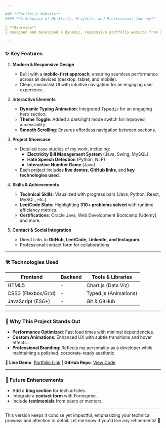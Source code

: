 ```yaml
---

### **Portfolio Website**  
#### **A Showcase of My Skills, Projects, and Professional Journey**  

🚀 **Overview**
I designed and developed a dynamic, responsive portfolio website from scratch using **HTML, CSS, and JavaScript**. This project serves as a centralized platform to highlight my technical expertise, showcase my projects, and share my professional journey with clarity and creativity.  

---
```


### **✨ Key Features**  

1. **Modern & Responsive Design**  
   - Built with a **mobile-first approach**, ensuring seamless performance across all devices (desktop, tablet, and mobile).  
   - Clean, minimalist UI with intuitive navigation for an engaging user experience.  

2. **Interactive Elements**  
   - **Dynamic Typing Animation**: Integrated *Typed.js* for an engaging hero section.  
   - **Theme Toggle**: Added a dark/light mode switch for improved accessibility.  
   - **Smooth Scrolling**: Ensures effortless navigation between sections.  

3. **Project Showcase**  
   - Detailed case studies of my work, including:  
     - **Electricity Bill Management System** (Java, Swing, MySQL)  
     - **Hate Speech Detection** (Python, NLP)  
     - **Interactive Number Game** (Java)  
   - Each project includes **live demos**, **GitHub links**, and **key technologies used**.  

4. **Skills & Achievements**  
   - **Technical Skills**: Visualized with progress bars (Java, Python, React, MySQL, etc.).  
   - **LeetCode Stats**: Highlighting **310+ problems solved** with runtime efficiency metrics.  
   - **Certifications**: Oracle Java, Web Development Bootcamp (Udemy), and more.  

5. **Contact & Social Integration**  
   - Direct links to **GitHub, LeetCode, LinkedIn, and Instagram**.  
   - Professional contact form for collaborations.  

---

### **🛠 Technologies Used**  
| **Frontend**  | **Backend**  | **Tools & Libraries**  |  
|---------------|-------------|----------------------|  
| HTML5         | -           | Chart.js (Data Viz)  |  
| CSS3 (Flexbox/Grid) | -        | Typed.js (Animations)|  
| JavaScript (ES6+) | -      | Git & GitHub         |  

---

### **🎯 Why This Project Stands Out**  
- **Performance Optimized**: Fast load times with minimal dependencies.  
- **Custom Animations**: Enhanced UX with subtle transitions and hover effects.  
- **Professional Branding**: Reflects my personality as a developer while maintaining a polished, corporate-ready aesthetic.  

🔗 **Live Demo**: [Portfolio Link](#) | **GitHub Repo**: [View Code](#)  

---

### **📌 Future Enhancements**  
- Add a **blog section** for tech articles.  
- Integrate a **contact form** with Formspree.  
- Include **testimonials** from peers or mentors.  

---

This version keeps it concise yet impactful, emphasizing your technical prowess and attention to detail. Let me know if you'd like any refinements! 🚀
